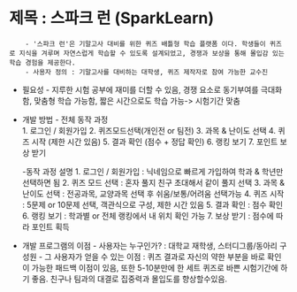 
# 제목 : 스파크 런 (SparkLearn)
		- '스파크 런'은 기말고사 대비를 위한 퀴즈 배틀형 학습 플랫폼 이다. 학생들이 퀴즈로 지식을 겨루며 자연스럽게 학습할 수 있도록 설계되었고, 경쟁과 보상을 통해 몰입감 있는 학습 경험을 제공한다.
		- 사용자 정의 : 기말고사를 대비하는 대학생, 퀴즈 제작자로 참여 가능한 교수진
		
- 필요성
		- 지루한 시험 공부에 재미를 더할 수 있음, 경쟁 요소로 동기부여를 극대화 함, 맞춤형 학습 가능함, 짧은 시간으로도 학습 가능-> 시험기간 맞춤
		
- 개발 방법
		- 전체 동작 과정   
			 1.  로그인 / 회원가입
			 2.  퀴즈모드선택(개인전 or 팀전)
			 3. 과목 & 난이도 선택
			 4. 퀴즈 시작 (제한 시간 있음)
			 5. 결과 확인 (점수 + 정답 확인)
			 6. 랭킹 보기
			 7. 포인트 보상 받기 


	-동작 과정 설명
		     1. 로그인 / 회원가입 : 닉네임으로 빠르게 가입하여 학과 & 학년만 선택하면 됨
		     2. 퀴즈 모드 선택 : 혼자 풀지 친구 초대해서 같이 풀지 선택
		     3. 과목 & 난이도 선택 : 전공과목, 교양과목 선택 후 쉬움/보통/어려움 선택가능
		     4. 퀴즈 시작 : 5문제 or 10문제 선택, 객관식으로 구성, 제한 시간 있음
		     5. 결과 확인 : 점수 확인
		     6. 랭킹 보기 : 학과별 or 전체 랭킹에서 내 위치 확인 가능
		     7. 보상 받기 : 점수에 따라 포인트 획득
		 
- 개발 프로그램의 이점
		 -   사용자는 누구인가?  : 대학교 재학생, 스터디그룹/동아리 구성원
		 - 그 사용자가 얻을 수 있는 이점 : 퀴즈 결과로 자신의 약한 부분을 바로 확인이 가능한 패드백 이점이 있음, 또한 5-10분만에 한 세트 퀴즈로 바쁜 시험기간에 하기 좋음. 친구나 팀과의 대결로 집중력과 몰입도를 향상할수있음.
